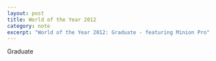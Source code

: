 ```yaml
---
layout: post
title: World of the Year 2012
category: note
excerpt: "World of the Year 2012: Graduate - featuring Minion Pro"
---
```


<div class=txt>
<p>Graduate</p>
</div>